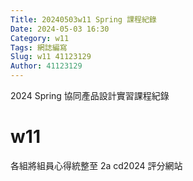 ```yaml
---
Title: 20240503w11 Spring 課程紀錄
Date: 2024-05-03 16:30
Category: w11
Tags: 網誌編寫
Slug: w11 41123129
Author: 41123129
---
```


2024 Spring 協同產品設計實習課程紀錄

<!-- PELICAN_END_SUMMARY -->

# w11
各組將組員心得統整至 2a cd2024 評分網站








